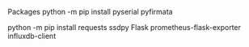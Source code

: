 Packages
python -m pip install pyserial pyfirmata

python -m pip install requests ssdpy Flask prometheus-flask-exporter influxdb-client
